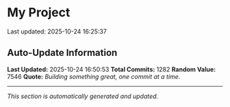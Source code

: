 # My Project


Last updated: 2025-10-24 16:25:37









































































































































































































































































































































































































































































































































































































































































































































































































































































































































































































































































































































































































































































































































































































































































































































































































































































































































## Auto-Update Information

**Last Updated:** 2025-10-24 16:50:53
**Total Commits:** 1282
**Random Value:** 7546
**Quote:** _Building something great, one commit at a time._

---
_This section is automatically generated and updated._